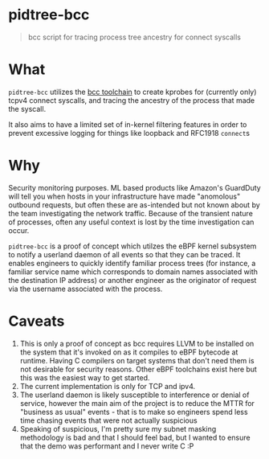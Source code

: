 # pidtree-bcc
> bcc script for tracing process tree ancestry for connect syscalls

# What
`pidtree-bcc` utilizes the [bcc toolchain](https://github.com/iovisor/bcc) to create kprobes for (currently only) tcpv4 connect syscalls, and tracing the ancestry of the process that made the syscall.

It also aims to have a limited set of in-kernel filtering features in order to prevent excessive logging for things like loopback and RFC1918 `connect`s

# Why
Security monitoring purposes. ML based products like Amazon's GuardDuty will tell you when hosts in your infrastructure have made "anomolous" outbound requests, but often these are as-intended but not known about by the team investigating the network traffic. Because of the transient nature of processes, often any useful context is lost by the time investigation can occur.

`pidtree-bcc` is a proof of concept which utilzes the eBPF kernel subsystem to notify a userland daemon of all events so that they can be traced. It enables engineers to quickly identify familiar process trees (for instance, a familiar service name which corresponds to domain names associated with the destination IP address) or another engineer as the originator of request via the username associated with the process.

# Caveats
1. This is only a proof of concept as bcc requires LLVM to be installed on the system that it's invoked on as it compiles to eBPF bytecode at runtime. Having C compilers on target systems that don't need them is not desirable for security reasons. Other eBPF toolchains exist here but this was the easiest way to get started.
2. The current implementation is only for TCP and ipv4.
3. The userland daemon is likely susceptible to interference or denial of service, however the main aim of the project is to reduce the MTTR for "business as usual" events - that is to make so engineers spend less time chasing events that were not actually suspicious
4. Speaking of suspicious, I'm pretty sure my subnet masking methodology is bad and that I should feel bad, but I wanted to ensure that the demo was performant and I never write C :P
